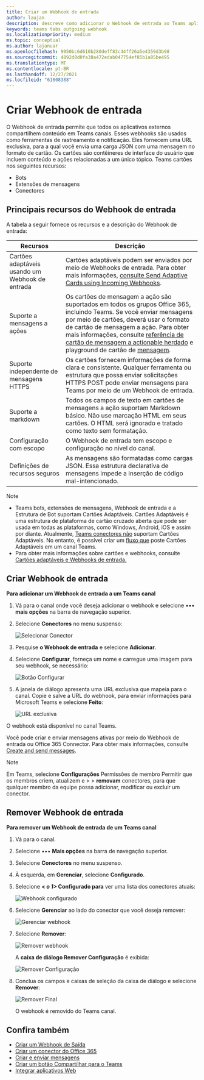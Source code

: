 ```yaml
---
title: Criar um Webhook de entrada
author: laujan
description: descreve como adicionar o Webhook de entrada ao Teams aplicativo e postar solicitações externas para Teams com webhooks de entrada
keywords: teams tabs outgoing webhook
ms.localizationpriority: medium
ms.topic: conceptual
ms.author: lajanuar
ms.openlocfilehash: 9950bc6d610b280deff83c44ff26a5e4359d3b98
ms.sourcegitcommit: 4892d8d0fa38a472edab047754ef85b1a85be495
ms.translationtype: MT
ms.contentlocale: pt-BR
ms.lasthandoff: 12/27/2021
ms.locfileid: "61608388"
---
```

# <a name="create-incoming-webhook"></a>Criar Webhook de entrada

O Webhook de entrada permite que todos os aplicativos externos compartilhem conteúdo em Teams canais. Esses webhooks são usados como ferramentas de rastreamento e notificação. Eles fornecem uma URL exclusiva, para a qual você envia uma carga JSON com uma mensagem no formato de cartão. Os cartões são contêineres de interface do usuário que incluem conteúdo e ações relacionadas a um único tópico. Teams cartões nos seguintes recursos:

* Bots
* Extensões de mensagens
* Conectores

## <a name="key-features-of-incoming-webhook"></a>Principais recursos do Webhook de entrada

A tabela a seguir fornece os recursos e a descrição do Webhook de entrada:

| Recursos | Descrição |
| ------- | ----------- |
|Cartões adaptáveis usando um Webhook de entrada|Cartões adaptáveis podem ser enviados por meio de Webhooks de entrada. Para obter mais informações, [consulte Send Adaptive Cards using Incoming Webhooks](../../webhooks-and-connectors/how-to/connectors-using.md#send-adaptive-cards-using-an-incoming-webhook).|
|Suporte a mensagens a ações|Os cartões de mensagem a ação são suportados em todos os grupos Office 365, incluindo Teams. Se você enviar mensagens por meio de cartões, deverá usar o formato de cartão de mensagem a ação. Para obter mais informações, consulte [referência de cartão de mensagem a actionable herdado](/outlook/actionable-messages/message-card-reference) e playground de cartão de [mensagem](https://messagecardplayground.azurewebsites.net).|
|Suporte independente de mensagens HTTPS|Os cartões fornecem informações de forma clara e consistente. Qualquer ferramenta ou estrutura que possa enviar solicitações HTTPS POST pode enviar mensagens para Teams por meio de um Webhook de entrada.|
|Suporte a markdown|Todos os campos de texto em cartões de mensagens a ação suportam Markdown básico. Não use marcação HTML em seus cartões. O HTML será ignorado e tratado como texto sem formatação.|
|Configuração com escopo|O Webhook de entrada tem escopo e configuração no nível do canal.|
|Definições de recursos seguros|As mensagens são formatadas como cargas JSON. Essa estrutura declarativa de mensagens impede a inserção de código mal-intencionado.|

> [!NOTE]
> * Teams bots, extensões de mensagens, Webhook de entrada e a Estrutura de Bot suportam Cartões Adaptáveis. Cartões Adaptáveis é uma estrutura de plataforma de cartão cruzado aberta que pode ser usada em todas as plataformas, como Windows, Android, iOS e assim por diante. Atualmente, [Teams conectores não](../../webhooks-and-connectors/how-to/connectors-creating.md) suportam Cartões Adaptáveis. No entanto, é possível criar um [fluxo que](https://flow.microsoft.com/blog/microsoft-flow-in-microsoft-teams/) poste Cartões Adaptáveis em um canal Teams.
> * Para obter mais informações sobre cartões e webhooks, consulte [Cartões adaptáveis e Webhooks de entrada.](~/task-modules-and-cards/what-are-cards.md#adaptive-cards-and-incoming-webhooks)

## <a name="create-incoming-webhook"></a>Criar Webhook de entrada

**Para adicionar um Webhook de entrada a um Teams canal**

1. Vá para o canal onde você deseja adicionar o webhook e selecione &#8226;&#8226;&#8226; **mais opções** na barra de navegação superior.
1. Selecione **Conectores** no menu suspenso:

    ![Selecionar Conector](~/assets/images/connectors.png)

1. Pesquise **o Webhook de entrada** e selecione **Adicionar**.
1. Selecione **Configurar**, forneça um nome e carregue uma imagem para seu webhook, se necessário:

    ![Botão Configurar](~/assets/images/configure.png)

1. A janela de diálogo apresenta uma URL exclusiva que mapeia para o canal. Copie e salve a URL do webhook, para enviar informações para Microsoft Teams e selecione **Feito**:

    ![URL exclusiva](~/assets/images/url.png)

O webhook está disponível no canal Teams.

Você pode criar e enviar mensagens ativas por meio do Webhook de entrada ou Office 365 Connector. Para obter mais informações, consulte [Create and send messages](/webhooks-and-connectors/how-to/connectors-using?tabs=cURL).

> [!NOTE]
> Em Teams, selecione **Configurações** Permissões de membro Permitir que os membros criem, atualizem e  >    >  **removam** conectores, para que qualquer membro da equipe possa adicionar, modificar ou excluir um conector.

## <a name="remove-incoming-webhook"></a>Remover Webhook de entrada

**Para remover um Webhook de entrada de um Teams canal**

1. Vá para o canal.
1. Selecione &#8226;&#8226;&#8226; **Mais opções** na barra de navegação superior.
1. Selecione **Conectores** no menu suspenso.
1. À esquerda, em **Gerenciar**, selecione **Configurado**.
1. Selecione **< *o 1>* Configurado para** ver uma lista dos conectores atuais:

    ![Webhook configurado](~/assets/images/configured.png)

1. Selecione **Gerenciar** ao lado do conector que você deseja remover:

    ![Gerenciar webhook](~/assets/images/manage.png)

1. Selecione **Remover**:

    ![Remover webhook](~/assets/images/remove.png)

    A **caixa de diálogo Remover Configuração** é exibida:

    ![Remover Configuração](~/assets/images/removeconfiguration.png)

1. Conclua os campos e caixas de seleção da caixa de diálogo e selecione **Remover**:

    ![Remover Final](~/assets/images/finalremove.png)

    O webhook é removido do Teams canal.

## <a name="see-also"></a>Confira também

* [Criar um Webhook de Saída](~/webhooks-and-connectors/how-to/add-outgoing-webhook.md)
* [Criar um conector do Office 365](~/webhooks-and-connectors/how-to/connectors-creating.md)
* [Criar e enviar mensagens](~/webhooks-and-connectors/how-to/connectors-using.md)
* [Criar um botão Compartilhar para o Teams](../../concepts/build-and-test/share-to-teams.md#create-share-to-teams-button)
* [Integrar aplicativos Web](~/samples/integrate-web-apps-overview.md)
